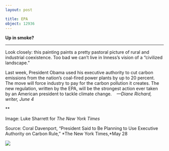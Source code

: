 ```yaml
---
layout: post

title: EPA
object: 12936
---
```

**Up in smoke?**

****

Look closely: this painting paints a pretty pastoral picture of rural and industrial coexistence. Too bad we can’t live in Inness’s vision of a “civilized landscape.” 

Last week, President Obama used his executive authority to cut carbon emissions from the nation’s coal-fired power plants by up to 20 percent. The move will force industry to pay for the carbon pollution it creates. The new regulation, written by the EPA, will be the strongest action ever taken by an American president to tackle climate change.    *—Diane Richard, writer, June 4*

**

Image: Luke Sharrett for *The New York Times* 

Source: Coral Davenport, “President Said to Be Planning to Use Executive Authority on Carbon Rule,” *The New York Times,*May 28

![]({{siteurl.base}}/images/14-06-4_2000.236_EPA_EDIT-1.jpeg)
